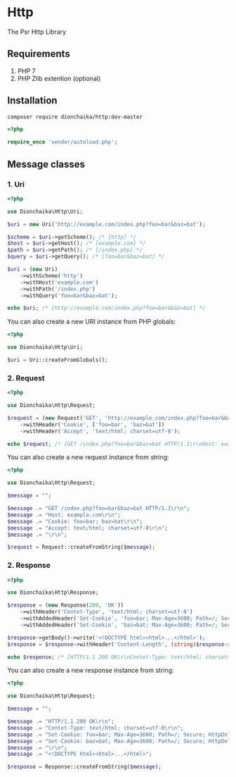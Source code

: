 # Http
The Psr Http Library

## Requirements
1. PHP 7
2. PHP Zlib extention (optional)

## Installation
```bash
composer require dionchaika/http:dev-master
```

```php
<?php

require_once 'vendor/autoload.php';
```

## Message classes

### 1. Uri
```php
<?php

use Dionchaika\Http\Uri;

$uri = new Uri('http://example.com/index.php?foo=bar&baz=bat');

$scheme = $uri->getScheme(); /* [http] */
$host = $uri->getHost(); /* [example.com] */
$path = $uri->getPath(); /* [/index.php] */
$query = $uri->getQuery(); /* [foo=bar&baz=bat] */

$uri = (new Uri)
    ->withScheme('http')
    ->withHost('example.com')
    ->withPath('/index.php')
    ->withQuery('foo=bar&baz=bat');

echo $uri; /* [http://example.com/index.php?foo=bar&baz=bat] */
```

You can also create a new URI instance from PHP globals:

```php
<?php

use Dionchaika\Http\Uri;

$uri = Uri::createFromGlobals();
```

### 2. Request
```php
<?php

use Dionchaika\Http\Request;

$request = (new Request('GET', 'http://example.com/index.php?foo=bar&baz=bat'))
    ->withHeader('Cookie', ['foo=bar', 'baz=bat'])
    ->withHeader('Accept', 'text/html; charset=utf-8');

echo $request; /* [GET /index.php?foo=bar&baz=bat HTTP/1.1\r\nHost: example.com\r\n...] */
```

You can also create a new request instance from string:

```php
<?php

use Dionchaika\Http\Request;

$message = "";

$message .= "GET /index.php?foo=bar&baz=bat HTTP/1.1\r\n";
$message .= "Host: example.com\r\n";
$message .= "Cookie: foo=bar; baz=bat\r\n";
$message .= "Accept: text/html; charset=utf-8\r\n";
$message .= "\r\n";

$request = Request::createFromString($message);
```

### 2. Response
```php
<?php

use Dionchaika\Http\Response;

$response = (new Response(200, 'OK'))
    ->withHeader('Contet-Type', 'text/html; charset=utf-8')
    ->withAddedHeader('Set-Cookie', 'foo=bar; Max-Age=3600; Path=/; Secure; HttpOnly')
    ->withAddedHeader('Set-Cookie', 'baz=bat; Max-Age=3600; Path=/; Secure; HttpOnly');

$response->getBody()->write('<!DOCTYPE html><html>...</html>');
$response = $response->withHeader('Content-Length', (string)$response->getBody()->getSize());

echo $response; /* [HTTP/1.1 200 OK\r\nContet-Type: text/html; charset=utf-8...] */
```

You can also create a new response instance from string:

```php
<?php

use Dionchaika\Http\Request;

$message = "";

$message .= "HTTP/1.1 200 OK\r\n";
$message .= "Contet-Type: text/html; charset=utf-8\r\n";
$message .= "Set-Cookie: foo=bar; Max-Age=3600; Path=/; Secure; HttpOnly\r\n";
$message .= "Set-Cookie: baz=bat; Max-Age=3600; Path=/; Secure; HttpOnly\r\n";
$message .= "\r\n";
$message .= "<!DOCTYPE html><html>...</html>";

$response = Response::createFromString($message);
```
